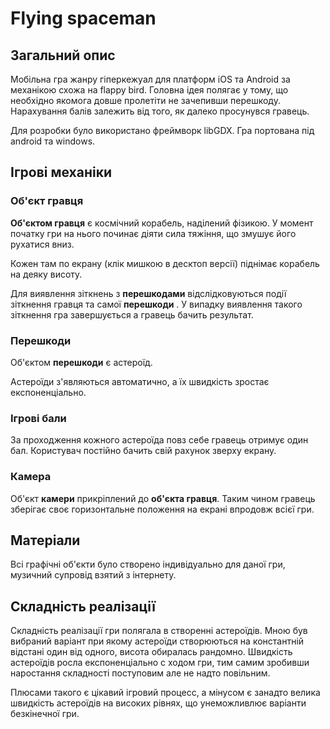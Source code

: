 

# Flying spaceman

## Загальний опис

Мобільна гра жанру гіперкежуал для платформ iOS та Android за механікою схожа на flappy bird. Головна ідея полягає у тому, що необхідно якомога довше пролетіти не зачепивши перешкоду. Нарахування балів залежить від того, як далеко просунувся гравець.

Для розробки було використано фреймворк libGDX. Гра портована під android та windows.

## Ігрові механіки

### Об'єкт гравця

**Об'єктом гравця** є космічний корабель, наділений фізикою. У момент початку гри на нього починає діяти сила тяжіння, що змушує його рухатися вниз.

Кожен там по екрану (клік мишкою в десктоп версії) піднімає корабель на деяку висоту.

Для виявлення зіткнень з **перешкодами** відслідковуються події зіткнення гравця та самої **перешкоди** . У випадку виявлення такого зіткнення гра завершується а гравець бачить результат.

### Перешкоди

Об'єктом **перешкоди** є астероїд.

Aстероїди з'являються автоматично, а їх швидкість зростає експоненціально.

### Ігрові бали

За проходження кожного астероїда повз себе гравець отримує один бал. Користувач постійно бачить свій рахунок зверху екрану.

### Камера

Об'єкт **камери** прикріплений до **об'єкта гравця**. Таким чином гравець зберігає своє горизонтальне положення на екрані впродовж всієї гри.

## Матеріали

Всі графічні об'єкти було створено індивідуально для даної гри, музичний супровід взятий з інтернету.

## Складність реалізації

Складність реалізації гри полягала в створенні астероїдів. Мною був вибраний варіант при якому астероїди створюються  на константній відстані
один від одного, висота обиралась рандомно. Швидкість астероїдів росла експоненціально с ходом гри, тим самим зробивши наростання
складності поступовим але не надто повільним.

Плюсами такого є цікавий ігровий процесс, а мінусом є занадто велика швидкість астероїдів на високих рівнях, що
унеможливлює варіанти безкінечної гри.

